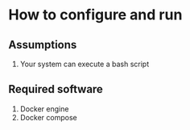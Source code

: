 # How to configure and run

## Assumptions

1. Your system can execute a bash script

## Required software

1. Docker engine
2. Docker compose


